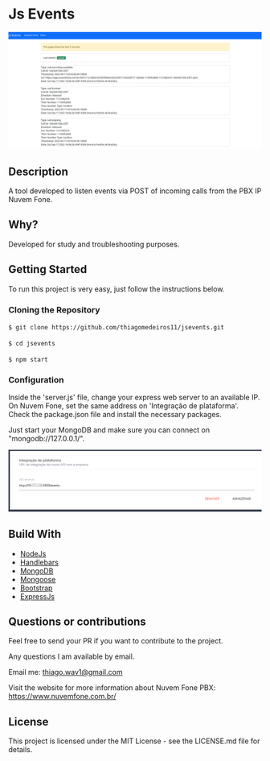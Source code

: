 # Js Events
![Preview-Screens](https://github.com/thiagomedeiros11/jsevents/blob/main/jsevents.png)

## Description 
A tool developed to listen events via POST of incoming calls from the PBX IP Nuvem Fone. 

## Why?
Developed for study and troubleshooting purposes.

## Getting Started

To run this project is very easy, just follow the instructions below.

### Cloning the Repository
```
$ git clone https://github.com/thiagomedeiros11/jsevents.git

$ cd jsevents

$ npm start
```
### Configuration

Inside the 'server.js' file, change your express web server to an available IP.
On Nuvem Fone, set the same address on 'Integração de plataforma'.
Check the package.json file and install the necessary packages.

Just start your MongoDB and make sure you can connect on "mongodb://127.0.0.1/".

![Preview-Screens](https://github.com/thiagomedeiros11/jsevents/blob/main/nuvemfone-config.png)


## Build With

- [NodeJs](https://github.com/nodejs)
- [Handlebars](https://github.com/handlebars-lang/handlebars.js/e)
- [MongoDB](https://github.com/mongodb/mongo)
- [Mongoose](https://github.com/Automattic/mongoose)
- [Bootstrap](https://getbootstrap.com/)
- [ExpressJs](https://github.com/expressjs/express)

## Questions or contributions

Feel free to send your PR if you want to contribute to the project.

Any questions I am available by email.

Email me: thiago.wav1@gmail.com

Visit the website for more information about Nuvem Fone PBX: https://www.nuvemfone.com.br/

## License

This project is licensed under the MIT License - see the LICENSE.md file for details.